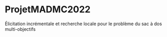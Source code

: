 # ProjetMADMC2022
Élicitation incrémentale et recherche locale pour le problème du sac à dos multi-objectifs
